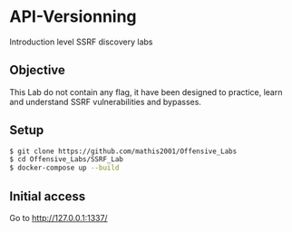 # API-Versionning

Introduction level SSRF discovery labs

## Objective

This Lab do not contain any flag, it have been designed to practice, learn and understand SSRF vulnerabilities and bypasses. 

## Setup

```bash
$ git clone https://github.com/mathis2001/Offensive_Labs
$ cd Offensive_Labs/SSRF_Lab
$ docker-compose up --build
```
## Initial access

Go to http://127.0.0.1:1337/
